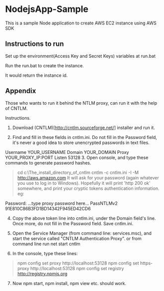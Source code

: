 # NodejsApp-Sample

This is a sample Node application to create AWS EC2 instance using 
AWS SDK


Instructions to run
--
Set up the environment(Access Key and Secret Keys) variables at run.bat

Run the run.bat to create the instance.

It would return the instance id.


Appendix
--

Those who wants to run it behind the NTLM proxy, can run it with the help of 
CNTLM.

Instructions.

1. Download (CNTLM)[http://cntlm.sourceforge.net/] installer and run it.

2. Find and fill in these fields in cntlm.ini. Do not fill in the Password field, it's never a good idea to store unencrypted passwords in text files.

Username    YOUR_USERNAME
Domain      YOUR_DOMAIN
Proxy       YOUR_PROXY_IP:PORT
Listen      53128
3. Open console, and type these commands to generate password hashes.

> cd c:\The_install_directory_of_cntlm
> cntlm -c cntlm.ini -I -M http://aws.amazon.com
It will ask for your password (again whatever you use to log in to Windows). Hopefully it will print 'http 200 ok' somewhere, and print your cryptic tokens authentication information. eg:

Password: ...type proxy password here...
PassNTLMv2      91E810C86B3FD1BD14342F945ED42CD6

4. Copy the above token line into cntlm.ini, under the Domain field's line. Once more, do not fill in the Password field. Save cntlm.ini.

5. Open the Service Manager (from command line: services.msc), and start the service called "CNTLM Authentication Proxy".
  or from command line run net start cntlm

6. In the console, type these lines:

> npm config set proxy http://localhost:53128
> npm config set https-proxy http://localhost:53128
> npm config set registry http://registry.npmjs.org

7. Now npm start, npm install, npm view etc. should work. 
